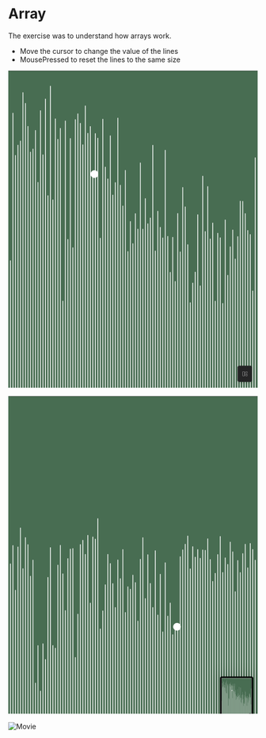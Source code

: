 # Array

The exercise was to understand how arrays work.

- Move the cursor to change the value of the lines
- MousePressed to reset the lines to the same size

![Array](./images/Array.png)

![Array](./images/Array1.png)

![Movie](./images/Array_movie.gif)